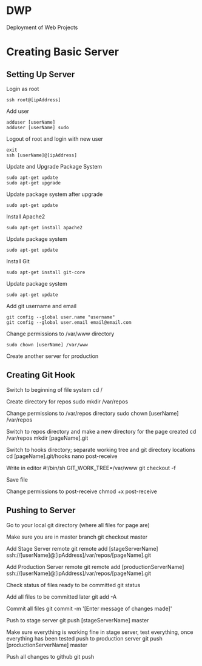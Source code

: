 DWP
===
Deployment of Web Projects

# Creating Basic Server


## Setting Up Server
Login as root

	ssh root@[ipAddress]

Add user

	adduser [userName]
	adduser [userName] sudo

Logout of root and login with new user

	exit
	ssh [userName]@[ipAddress]

Update and Upgrade Package System

	sudo apt-get update
	sudo apt-get upgrade

Update package system after upgrade

	sudo apt-get update

Install Apache2

	sudo apt-get install apache2

Update package system

	sudo apt-get update

Install Git

	sudo apt-get install git-core

Update package system

	sudo apt-get update

Add git username and email

	git config --global user.name "username"
	git config --global user.email email@email.com

Change permissions to /var/www directory

	sudo chown [userName] /var/www

Create another server for production


## Creating Git Hook
Switch to beginning of file system
	cd /

Create directory for repos
	sudo mkdir /var/repos

Change permissions to /var/repos directory
	sudo chown [userName] /var/repos

Switch to repos directory and make a new directory for the page created
	cd /var/repos
	mkdir [pageName].git

Switch to hooks directory; separate working tree and git directory locations
	cd [pageName].git/hooks
	nano post-receive

Write in editor
	#!/bin/sh
	GIT_WORK_TREE=/var/www git checkout -f

Save file

Change permissions to post-receive
	chmod +x post-receive


## Pushing to Server
Go to your local git directory (where all files for page are)

Make sure you are in master branch
	git checkout master

Add Stage Server remote
	git remote add [stageServerName] ssh://[userName]@[ipAddress]/var/repos/[pageName].git

Add Production Server remote
	git remote add [productionServerName] ssh://[userName]@[ipAddress]/var/repos/[pageName].git

Check status of files ready to be committed
	git status

Add all files to be committed later
	git add -A

Commit all files
	git commit -m '[Enter message of changes made]'

Push to stage server
	git push [stageServerName] master

Make sure everything is working fine in stage server, test everything, once everything has been tested push to production server
	git push [productionServerName] master

Push all changes to github
	git push